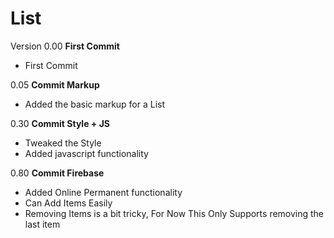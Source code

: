 # List

Version
0.00 __First Commit__
  - First Commit

0.05 __Commit Markup__
  - Added the basic markup for a List

0.30 __Commit Style + JS__
  - Tweaked the Style
  - Added javascript functionality

0.80 __Commit Firebase__
  - Added Online Permanent functionality
  - Can Add Items Easily
  - Removing Items is a bit tricky, For Now This Only Supports removing the last item
